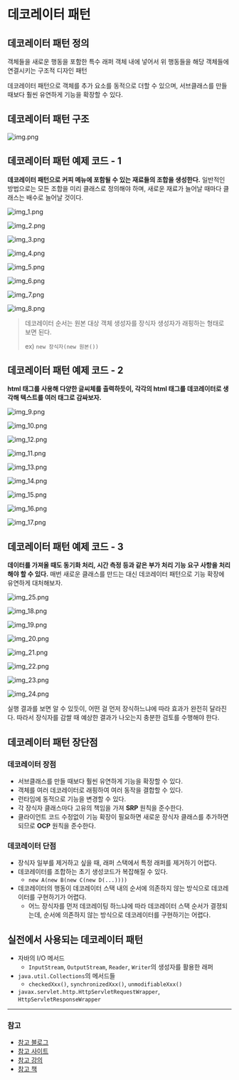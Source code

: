 # 데코레이터 패턴

## 데코레이터 패턴 정의

객체들을 새로운 행동을 포함한 특수 래퍼 객체 내에 넣어서 위 행동들을 해당 객체들에 연결시키는 구조적 디자인 패턴

데코레이터 패턴으로 객체를 추가 요소를 동적으로 더할 수 있으며, 서브클래스를 만들 때보다 훨씬 유연하게 기능을 확장할 수 있다.

## 데코레이터 패턴 구조

![img.png](image/img.png)

## 데코레이터 패턴 예제 코드 - 1

**데코레이터 패턴으로 커피 메뉴에 포함될 수 있는 재료들의 조합을 생성한다.** 
일반적인 방법으로는 모든 조합을 미리 클래스로 정의해야 하며, 새로운 재료가 늘어날 때마다 
클래스는 배수로 늘어날 것이다.

![img_1.png](image/img_1.png)

![img_2.png](image/img_2.png)

![img_3.png](image/img_3.png)

![img_4.png](image/img_4.png)

![img_5.png](image/img_5.png)

![img_6.png](image/img_6.png)

![img_7.png](image/img_7.png)

![img_8.png](image/img_8.png)

> 데코레이터 순서는 원본 대상 객체 생성자를 장식자 생성자가 래핑하는 형태로 보면 된다.
> 
> ex) `new 장식자(new 원본())`

## 데코레이터 패턴 예제 코드 - 2

**html 태그를 사용해 다양한 글씨체를 출력하듯이, 각각의 html 태그를 데코레이터로 생각해
텍스트를 여러 태그로 감싸보자.**

![img_9.png](image/img_9.png)

![img_10.png](image/img_10.png)

![img_12.png](image/img_12.png)

![img_11.png](image/img_11.png)

![img_13.png](image/img_13.png)

![img_14.png](image/img_14.png)

![img_15.png](image/img_15.png)

![img_16.png](image/img_16.png)

![img_17.png](image/img_17.png)

## 데코레이터 패턴 예제 코드 - 3

**데이터를 가져올 때도 동기화 처리, 시간 측정 등과 같은 부가 처리 기능 요구 사항을 처리해야 할 수 있다.**
매번 새로운 클래스를 만드는 대신 데코레이터 패턴으로 기능 확장에 유연하게 대처해보자.

![img_25.png](image/img_25.png)

![img_18.png](image/img_18.png)

![img_19.png](image/img_19.png)

![img_20.png](image/img_20.png)

![img_21.png](image/img_21.png)

![img_22.png](image/img_22.png)

![img_23.png](image/img_23.png)

![img_24.png](image/img_24.png)

실행 결과를 보면 알 수 있듯이, 어떤 걸 먼저 장식하느냐에 따라 효과가 완전히 달라진다.
따라서 장식자를 감쌀 때 예상한 결과가 나오는지 충분한 검토를 수행해야 한다.

## 데코레이터 패턴 장단점

### 데코레이터 장점

- 서브클래스를 만들 때보다 훨씬 유연하게 기능을 확장할 수 있다.
- 객체를 여러 데코레이터로 래핑하여 여러 동작을 결합할 수 있다.
- 런타임에 동적으로 기능을 변경할 수 있다.
- 각 장식자 클래스마다 고유의 책임을 가져 **SRP** 원칙을 준수한다.
- 클라이언트 코드 수정없이 기능 확장이 필요하면 새로운 장식자 클래스를 추가하면 되므로 **OCP** 원칙을 준수한다.

### 데코레이터 단점

- 장식자 일부를 제거하고 싶을 때, 래퍼 스택에서 특정 래퍼를 제거하기 어렵다.
- 데코레이터를 조합하는 초기 생성코드가 복잡해질 수 있다.
  - `new A(new B(new C(new D(...))))`
- 데코레이터의 행동이 데코레이터 스택 내의 순서에 의존하지 않는 방식으로 데코레이터를 구현하기가 어렵다.
  - 어느 장식자를 먼저 데코레이팅 하느냐에 따라 데코레이터 스택 순서가 결졍되는데, 순서에 의존하지 않는
    방식으로 데코레이터를 구현하기는 어렵다.

## 실전에서 사용되는 데코레이터 패턴

- 자바의 I/O 메서드
  - `InputStream`, `OutputStream`, `Reader`, `Writer`의 생성자를 활용한 래퍼
- `java.util.Collections`의 메서드들
  - `checkedXxx()`, `synchronizedXxx()`, `unmodifiableXxx()`
- `javax.servlet.http.HttpServletRequestWrapper`, `HttpServletResponseWrapper` 

---

### 참고

- [참고 블로그](https://inpa.tistory.com/entry/GOF-%F0%9F%92%A0-%EB%8D%B0%EC%BD%94%EB%A0%88%EC%9D%B4%ED%84%B0Decorator-%ED%8C%A8%ED%84%B4-%EC%A0%9C%EB%8C%80%EB%A1%9C-%EB%B0%B0%EC%9B%8C%EB%B3%B4%EC%9E%90)
- [참고 사이트](https://refactoring.guru/ko/design-patterns/decorator)
- [참고 강의](https://www.inflearn.com/course/%EA%B0%9D%EC%B2%B4%EC%A7%80%ED%96%A5-%EB%94%94%EC%9E%90%EC%9D%B8-%ED%8C%A8%ED%84%B4-%EC%96%84%EC%BD%94/dashboard)
- [참고 책](https://www.yes24.com/Product/Goods/108192370)